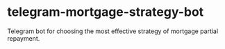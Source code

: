 # telegram-mortgage-strategy-bot
Telegram bot for choosing the most effective strategy of mortgage partial repayment.
